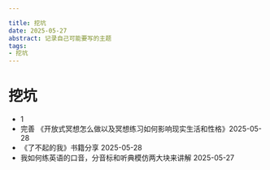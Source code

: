 ```yaml
---

title: 挖坑
date: 2025-05-27
abstract: 记录自己可能要写的主题
tags: 
- 挖坑 
---
```


# 挖坑

-   1
-   完善 《开放式冥想怎么做以及冥想练习如何影响现实生活和性格》2025-05-28
-   《了不起的我》书籍分享 2025-05-28
-   我如何练英语的口音，分音标和听典模仿两大块来讲解 2025-05-27
